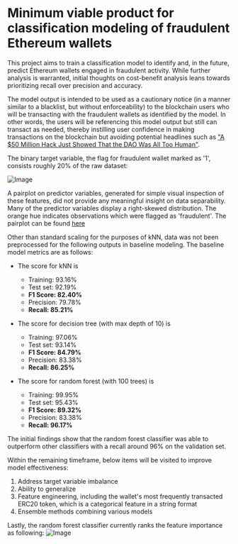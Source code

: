 # Minimum viable product for classification modeling of fraudulent Ethereum wallets

This project aims to train a classification model to identify and, in the future, predict Ethereum wallets engaged in fraudulent activity. While further analysis is warranted, initial thoughts on cost-benefit analysis leans towards prioritizing recall over precision and accuracy. 

The model output is intended to be used as a cautionary notice (in a manner similar to a blacklist, but without enforceability) to the blockchain users who will be transacting with the fraudulent wallets as identified by the model. In other words, the users will be referencing this model output but still can transact as needed, thereby instilling user confidence in making transactions on the blockchain but avoiding potential headlines such as ["A $50 Million Hack Just Showed That the DAO Was All Too Human"](https://www.wired.com/2016/06/50-million-hack-just-showed-dao-human/).

The binary target variable, the flag for fraudulent wallet marked as '1', consists roughly 20% of the raw dataset:

![Image](https://github.com/nkim500/Metis_Projects/blob/main/04%20Classification/support/pie_flag.png?raw=true)

A pairplot on predictor variables, generated for simple visual inspection of these features, did not provide any meaningful insight on data separability. Many of the predictor variables display a right-skewed distribution. The orange hue indicates observations which were flagged as 'fraudulent'. The pairplot can be found [here](https://github.com/nkim500/Metis_Projects/blob/main/04%20Classification/support/pairplot_all.png?raw=true)


Other than standard scaling for the purposes of kNN, data was not been preprocessed for the following outputs in baseline modeling. The baseline model metrics are as follows: 

* The score for kNN is
  * Training:  93.16%
  * Test set:  92.19%
  * **F1 Score:  82.40%**
  * Precision:  79.78%
  * **Recall:  85.21%**

* The score for decision tree (with max depth of 10) is
  * Training:  97.06%
  * Test set:  93.14%
  * **F1 Score:  84.79%**
  * Precision:  83.38%
  * **Recall:  86.25%**

* The score for random forest (with 100 trees) is
  * Training:  99.95%
  * Test set:  95.43%
  * **F1 Score:  89.32%**
  * Precision:  83.38%
  * **Recall:  96.17%**

The initial findings show that the random forest classifier was able to outperform other classifiers with a recall around 96% on the validation set. 

Within the remaining timeframe, below items will be visited to improve model effectiveness: 
1. Address target variable imbalance
2. Ability to generalize
3. Feature engineering, including the wallet's most frequently transacted ERC20 token, which is a categorical feature in a string format
4. Ensemble methods combining various models 

Lastly, the random forest classifier currently ranks the feature importance as following: 
![Image](https://github.com/nkim500/Metis_Projects/blob/main/04%20Classification/support/Feature_importance_baseline.png?raw=true)
